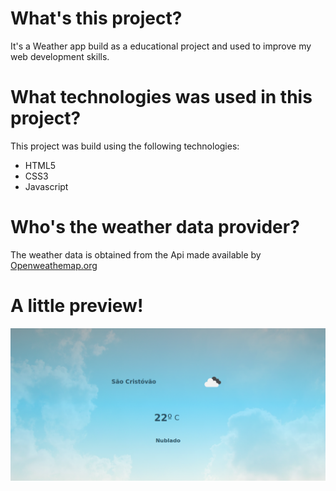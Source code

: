 # What's this project?
It's a Weather app build as a educational project and used to improve my web development skills.

# What technologies was used in this project?
This project was build using the following technologies:
+ HTML5
+ CSS3
+ Javascript

# Who's the weather data provider?
The weather data is obtained from the Api made available by [Openweathemap.org](https://openweathermap.org/api)

# A little preview!
![Weather_App](./Screenshot.png)